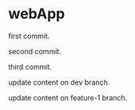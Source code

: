 # webApp

first commit.

second commit.

third commit.

update content on dev branch.

update content on feature-1 branch.
